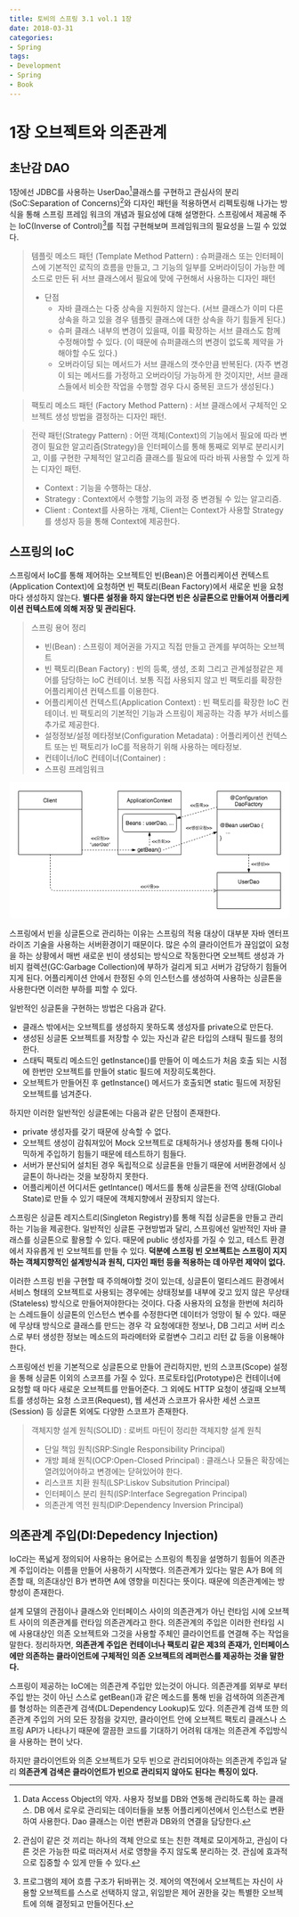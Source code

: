 ```yaml
---
title: 토비의 스프링 3.1 vol.1 1장
date: 2018-03-31
categories:
- Spring
tags:
- Development
- Spring
- Book
---
```




# 1장 오브젝트와 의존관계

## 초난감 DAO

1장에선 JDBC를 사용하는 UserDao[^Dao]클래스를 구현하고 관심사의 분리(SoC:Separation of Concerns)[^SoC]와 디자인 패턴을 적용하면서 리펙토링해 나가는 방식을 통해 스프링 프레임 워크의 개념과 필요성에 대해 설명한다. 스프링에서 제공해 주는 IoC(Inverse of Control)[^IoC]를 직접 구현해보며 프레임워크의 필요성을 느낄 수 있었다.

> 템플릿 메소드 패턴 (Template Method Pattern) : 슈퍼클래스 또는 인터페이스에 기본적인 로직의 흐름을 만들고, 그 기능의 일부를 오버라이딩이 가능한 메소드로 만든 뒤 서브 클래스에서 필요에 맞에 구현해서 사용하는 디자인 패턴
>
> - 단점
>   - 자바 클래스는 다중 상속을 지원하지 않는다. (서브 클래스가 이미 다른  상속을 하고 있을 경우 템플릿 클래스에 대한 상속을 하기 힘들게 된다.)
>   - 슈퍼 클래스 내부의 변경이 있을때, 이를 확장하는 서브 클래스도 함께 수정해야할 수 있다. (이 때문에 슈퍼클래스의 변경이 없도록 제약을 가해야할 수도 있다.)
>   - 오버라이딩 되는 메서드가 서브 클래스의 갯수만큼 반복된다. (자주 변경이 되는 메서드를 가정하고 오버라이딩 가능하게 한 것이지만, 서브 클래스들에서 비슷한 작업을 수행할 경우 다시 중복된 코드가 생성된다.)

> 팩토리 메소드 패턴 (Factory Method Pattern) : 서브 클래스에서 구체적인 오브젝트 생성 방법을 결정하는 디자인 패턴.

> 전략 패턴(Strategy Pattern) : 어떤 객체(Context)의 기능에서 필요에 따라 변경이 필요한 알고리즘(Strategy)을 인터페이스를 통해 통째로 외부로 분리시키고, 이를 구현한 구체적인 알고리즘 클래스를 필요에 따라 바꿔 사용할 수 있게 하는 디자인 패턴.
>
> - Context : 기능을 수행하는 대상.
> - Strategy : Context에서 수행할 기능의 과정 중 변경될 수 있는 알고리즘.
> - Client : Context를 사용하는 개체, Client는 Context가 사용할 Strategy를 생성자 등을 통해 Context에 제공한다.

[^Dao]: Data Access Object의 약자. 사용자 정보를 DB와 연동해 관리하도록 하는 클래스. DB 에서 로우로 관리되는 데이터들을 보통 어플리케이션에서 인스턴스로 변환하여 사용한다. Dao 클래스는 이런 변환과 DB와의 연결을 담당한다.
[^SoC]: 관심이 같은 것 끼리는 하나의 객체 안으로 또는 친한 객체로 모이게하고, 관심이 다른 것은 가능한 따로 떠러져서 서로 영향을 주지 않도록 분리하는 것. 관심에 효과적으로 집중할 수 있게 만들 수 있다.
[^IoC]: 프로그램의 제어 흐름 구조가 뒤바뀌는 것. 제어의 역전에서 오브젝트는 자신이 사용할 오브젝트를 스스로 선택하지 않고, 위임받은 제어 권한을 갖는 특별한 오브젝트에 의해 결정되고 만들어진다.

## 스프링의 IoC

 스프링에서 IoC를 통해 제어하는 오브젝트인 빈(Bean)은 어플리케이션 컨텍스트(Application Context)에 요청하면 빈 팩토리(Bean Factory)에서 새로운 빈을 요청마다 생성하지 않는다. **별다른 설정을 하지 않는다면 빈은 싱글톤으로 만들어져 어플리케이션 컨텍스트에 의해 저장 및 관리된다.**

> 스프링 용어 정리
>
> - 빈(Bean) : 스프링이 제어권을 가지고 직접 만들고 관계를 부여하는 오브젝트
> - 빈 팩토리(Bean Factory) : 빈의 등록, 생성, 조회 그리고 관계설정같은 제어를 담당하는 IoC 컨테이너. 보통 직접 사용되지 않고 빈 팩토리를 확장한 어플리케이션 컨텍스트를 이용한다.
> - 어플리케이션 컨텍스트(Application Context) : 빈 팩토리를 확장한 IoC 컨테이너. 빈 팩토리의 기본적인 기능과 스프링이 제공하는 각종 부가 서비스를 추가로 제공한다.
> - 설정정보/설정 메타정보(Configuration Metadata)  : 어플리케이션 컨텍스트 또는 빈 팩토리가 IoC를 적용하기 위해 사용하는 메타정보.
> - 컨테이너/IoC 컨테이너(Container) : 
> - 스프링 프레임워크

![Spring Application Context Flow](../img/spring_application_context_flow.png)

 스프링에서 빈을 싱글톤으로 관리하는 이유는 스프링의 적용 대상이 대부분 자바 엔터프라이즈 기술을 사용하는 서버환경이기 때문이다. 많은 수의 클라이언트가 끊임없이 요청을 하는 상황에서 매번 새로운 빈이 생성되는 방식으로 작동한다면 오브젝트 생성과 가비지 컬렉션(GC:Garbage Collection)에 부하가 걸리게 되고 서버가 감당하기 힘들어지게 된다. 어플리케이션 안에서 한정된 수의 인스턴스를 생성하여 사용하는 싱글톤을 사용한다면 이러한 부하를 피할 수 있다.

 일반적인 싱글톤을 구현하는 방법은 다음과 같다.

- 클래스 밖에서는 오브젝트를 생성하지 못하도록 생성자를 private으로 만든다.
- 생성된 싱글톤 오브젝트를 저장할 수 있는 자신과 같은 타입의 스태틱 필드를 정의한다.
- 스태틱 팩토리 메소드인 getInstance()를 만들어 이 메소드가 처음 호출 되는 시점에 한번만 오브젝트를 만들어 static 필드에 저장히도록한다.
- 오브젝트가 만들어진 후 getInstance() 메서드가 호출되면 static 필드에 저장된 오브젝트를 넘겨준다.

 하지만 이러한 일반적인 싱글톤에는 다음과 같은 단점이 존재한다.

- private 생성자를 갖기 때문에 상속할 수 없다.
- 오브젝트 생성이 감춰져있어 Mock 오브젝트로 대체하거나 생성자를 통해 다이나믹하게 주입하기 힘들기 때문에 테스트하기 힘들다.
- 서버가 분산되어 설치된 경우 독립적으로 싱글톤을 만들기 때문에 서버환경에서 싱글톤이 하나라는 것을 보장하지 못한다.
- 어플리케이션 어디서든 getIntance() 메서드를 통해 싱글톤을 전역 상태(Global State)로 만들 수 있기 때문에 객체지향에서 권장되지 않는다.

 스프링은 싱글톤 레지스트리(Singleton Registry)를 통해 직접 싱글톤을 만들고 관리하는 기능을 제공한다. 일반적인 싱글톤 구현방법과 달리, 스프링에선 일반적인 자바 클래스를 싱글톤으로 활용할 수 있다. 때문에 public 생성자를 가질 수 있고, 테스트 환경에서 자유롭게 빈 오브젝트를 만들 수 있다. **덕분에 스프링 빈 오브젝트는 스프링이 지지하는 객체지향적인 설계방식과 원칙, 디자인 패턴 등을 적용하는 데 아무런 제약이 없다.**

 이러한 스프링 빈을 구현할 때 주의해야할 것이 있는데, 싱글톤이 멀티스레드 환경에서 서비스 형태의 오브젝트로 사용되는 경우에는 상태정보를 내부에 갖고 있지 않은 무상태(Stateless) 방식으로 만들어져야한다는 것이다. 다중 사용자의 요청을 한번에 처리하는 스레드들이 싱글톤의 인스턴스 변수를 수정한다면 데이터가 엉망이 될 수 있다. 때문에 무상태 방식으로 클래스를 만드는 경우 각 요청에대한 정보나, DB 그리고 서버 리소스로 부터 생성한 정보는 메소드의 파라메터와 로컬변수 그리고 리턴 값 등을 이용해야한다.

 스프링에선 빈을 기본적으로 싱글톤으로 만들어 관리하지만, 빈의 스코프(Scope) 설정을 통해 싱글톤 이외의 스코프를 가질 수 있다. 프로토타입(Prototype)은 컨테이너에 요청할 때 마다 새로운 오브젝트를 만들어준다. 그 외에도 HTTP 요청이 생길때 오브젝트를 생성하는 요청 스코프(Request), 웹 세션과 스코프가 유사한 세션 스코프(Session) 등 싱글톤 외에도 다양한 스코프가 존재한다.

> 객체지향 설계 원칙(SOLID) : 로버트 마틴이 정리한 객체지향 설계 원칙
>
> - 단일 책임 원칙(SRP:Single Responsibility Principal)
> - 개방 폐쇄 원칙(OCP:Open-Closed Principal) : 클래스나 모듈은 확장에는 열려있어야하고 변경에는 닫혀있어야 한다.
> - 리스코프 치환 원칙(LSP:Liskov Subsitution Principal)
> - 인터페이스 분리 원칙(ISP:Interface Segregation Principal)
> - 의존관계 역전 원칙(DIP:Dependency Inversion Principal)

## 의존관계 주입(DI:Depedency Injection)

 IoC라는 폭넓게 정의되어 사용하는 용어로는 스프링의 특징을 설명하기 힘들어 의존관계 주입이라는 이름을 만들어 사용하기 시작했다. 의존관계가 있다는 말은 A가 B에 의존할 때, 의존대상인 B가 변하면 A에 영향을 미친다는 뜻이다. 때문에 의존관계에는 방향성이 존재한다.

 설계 모델의 관점이나 클래스와 인터페이스 사이의 의존관계가 아닌 런타임 시에 오브젝트 사이의 의존관계를 런타임 의존관계라고 한다. 의존관계의 주입은 이러한 런타임 시에 사용대상인 의존 오브젝트와 그것을 사용할 주체인 클라이언트를 연결해 주는 작업을 말한다. 정리하자면, **의존관계 주입은 컨테이너나 팩토리 같은 제3의 존재가, 인터페이스에만 의존하는 클라이언트에 구체적인 의존 오브젝트의 레퍼런스를 제공하는 것을 말한다.**

 스프링이 제공하는 IoC에는 의존관계 주입만 있는것이 아니다. 의존관계를 외부로 부터 주입 받는 것이 아닌 스스로 getBean()과 같은 메소드를 통해 빈을 검색하여 의존관계를 형성하는 의존관계 검색(DL:Dependency Lookup)도 있다. 의존관계 검색 또한 의존관계 주입의 거의 모든 장점을 갖지만, 클라이언트 안에 오브젝트 팩토리 클래스나 스프링 API가 나타나기 때문에 깔끔한 코드를 기대하기 어려워 대개는 의존관계 주입방식을 사용하는 편이 낫다.

 하지만 클라이언트와 의존 오브젝트가 모두 빈으로 관리되어야하는 의존관계 주입과 달리 **의존관계 검색은 클라이언트가 빈으로 관리되지 않아도 된다는 특징이 있다.**